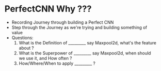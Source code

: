 # PerfectCNN Why ???

- Recording Journey through building a Perfect CNN
- Step through the Journey as we're trying and building something of value
- Questions:
    1. What is the Definition of _________ say Maxpool2d, what's the feature about ?
    2. What is the Superpower of _________ say Maxpool2d, when should we use it, and How often ?
    3. How/Where/When to apply _________ ?